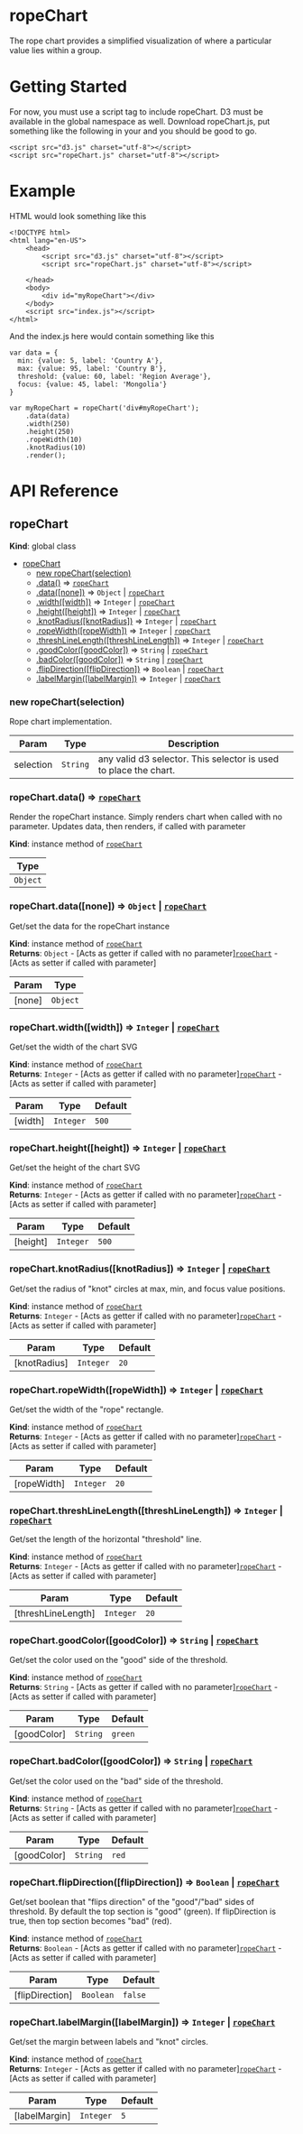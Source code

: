 # ropeChart

The rope chart provides a simplified visualization of where a particular value lies within a group.

# Getting Started

For now, you must use a script tag to include ropeChart. D3 must be available in the global namespace as well. Download ropeChart.js, put something like the following in your <head> and you should be good to go.

```
<script src="d3.js" charset="utf-8"></script>
<script src="ropeChart.js" charset="utf-8"></script>
```

# Example

HTML would look something like this

```
<!DOCTYPE html>
<html lang="en-US">
	<head>
		<script src="d3.js" charset="utf-8"></script>
		<script src="ropeChart.js" charset="utf-8"></script>
		
	</head>
	<body>
		<div id="myRopeChart"></div>	
	</body>
	<script src="index.js"></script>
</html>
```

And the index.js here would contain something like this

```
var data = {
  min: {value: 5, label: 'Country A'},
  max: {value: 95, label: 'Country B'},
  threshold: {value: 60, label: 'Region Average'},
  focus: {value: 45, label: 'Mongolia'}
}

var myRopeChart = ropeChart('div#myRopeChart');
	.data(data)
	.width(250)
	.height(250)
	.ropeWidth(10)
	.knotRadius(10)
	.render();
```

# API Reference
<a name="ropeChart"></a>

## ropeChart
**Kind**: global class  

* [ropeChart](#ropeChart)
    * [new ropeChart(selection)](#new_ropeChart_new)
    * [.data()](#ropeChart+data) ⇒ <code>[ropeChart](#ropeChart)</code>
    * [.data([none])](#ropeChart+data) ⇒ <code>Object</code> &#124; <code>[ropeChart](#ropeChart)</code>
    * [.width([width])](#ropeChart+width) ⇒ <code>Integer</code> &#124; <code>[ropeChart](#ropeChart)</code>
    * [.height([height])](#ropeChart+height) ⇒ <code>Integer</code> &#124; <code>[ropeChart](#ropeChart)</code>
    * [.knotRadius([knotRadius])](#ropeChart+knotRadius) ⇒ <code>Integer</code> &#124; <code>[ropeChart](#ropeChart)</code>
    * [.ropeWidth([ropeWidth])](#ropeChart+ropeWidth) ⇒ <code>Integer</code> &#124; <code>[ropeChart](#ropeChart)</code>
    * [.threshLineLength([threshLineLength])](#ropeChart+threshLineLength) ⇒ <code>Integer</code> &#124; <code>[ropeChart](#ropeChart)</code>
    * [.goodColor([goodColor])](#ropeChart+goodColor) ⇒ <code>String</code> &#124; <code>[ropeChart](#ropeChart)</code>
    * [.badColor([goodColor])](#ropeChart+badColor) ⇒ <code>String</code> &#124; <code>[ropeChart](#ropeChart)</code>
    * [.flipDirection([flipDirection])](#ropeChart+flipDirection) ⇒ <code>Boolean</code> &#124; <code>[ropeChart](#ropeChart)</code>
    * [.labelMargin([labelMargin])](#ropeChart+labelMargin) ⇒ <code>Integer</code> &#124; <code>[ropeChart](#ropeChart)</code>

<a name="new_ropeChart_new"></a>

### new ropeChart(selection)
Rope chart implementation.


| Param | Type | Description |
| --- | --- | --- |
| selection | <code>String</code> | any valid d3 selector. This selector is used to place the chart. |

<a name="ropeChart+data"></a>

### ropeChart.data() ⇒ <code>[ropeChart](#ropeChart)</code>
Render the ropeChart instance. Simply renders chart when called with no parameter. Updates data, then renders, if called with parameter

**Kind**: instance method of <code>[ropeChart](#ropeChart)</code>  

| Type |
| --- |
| <code>Object</code> | 

<a name="ropeChart+data"></a>

### ropeChart.data([none]) ⇒ <code>Object</code> &#124; <code>[ropeChart](#ropeChart)</code>
Get/set the data for the ropeChart instance

**Kind**: instance method of <code>[ropeChart](#ropeChart)</code>  
**Returns**: <code>Object</code> - [Acts as getter if called with no parameter]<code>[ropeChart](#ropeChart)</code> - [Acts as setter if called with parameter]  

| Param | Type |
| --- | --- |
| [none] | <code>Object</code> | 

<a name="ropeChart+width"></a>

### ropeChart.width([width]) ⇒ <code>Integer</code> &#124; <code>[ropeChart](#ropeChart)</code>
Get/set the width of the chart SVG

**Kind**: instance method of <code>[ropeChart](#ropeChart)</code>  
**Returns**: <code>Integer</code> - [Acts as getter if called with no parameter]<code>[ropeChart](#ropeChart)</code> - [Acts as setter if called with parameter]  

| Param | Type | Default |
| --- | --- | --- |
| [width] | <code>Integer</code> | <code>500</code> | 

<a name="ropeChart+height"></a>

### ropeChart.height([height]) ⇒ <code>Integer</code> &#124; <code>[ropeChart](#ropeChart)</code>
Get/set the height of the chart SVG

**Kind**: instance method of <code>[ropeChart](#ropeChart)</code>  
**Returns**: <code>Integer</code> - [Acts as getter if called with no parameter]<code>[ropeChart](#ropeChart)</code> - [Acts as setter if called with parameter]  

| Param | Type | Default |
| --- | --- | --- |
| [height] | <code>Integer</code> | <code>500</code> | 

<a name="ropeChart+knotRadius"></a>

### ropeChart.knotRadius([knotRadius]) ⇒ <code>Integer</code> &#124; <code>[ropeChart](#ropeChart)</code>
Get/set the radius of "knot" circles at max, min, and focus value positions.

**Kind**: instance method of <code>[ropeChart](#ropeChart)</code>  
**Returns**: <code>Integer</code> - [Acts as getter if called with no parameter]<code>[ropeChart](#ropeChart)</code> - [Acts as setter if called with parameter]  

| Param | Type | Default |
| --- | --- | --- |
| [knotRadius] | <code>Integer</code> | <code>20</code> | 

<a name="ropeChart+ropeWidth"></a>

### ropeChart.ropeWidth([ropeWidth]) ⇒ <code>Integer</code> &#124; <code>[ropeChart](#ropeChart)</code>
Get/set the width of the "rope" rectangle.

**Kind**: instance method of <code>[ropeChart](#ropeChart)</code>  
**Returns**: <code>Integer</code> - [Acts as getter if called with no parameter]<code>[ropeChart](#ropeChart)</code> - [Acts as setter if called with parameter]  

| Param | Type | Default |
| --- | --- | --- |
| [ropeWidth] | <code>Integer</code> | <code>20</code> | 

<a name="ropeChart+threshLineLength"></a>

### ropeChart.threshLineLength([threshLineLength]) ⇒ <code>Integer</code> &#124; <code>[ropeChart](#ropeChart)</code>
Get/set the length of the horizontal "threshold" line.

**Kind**: instance method of <code>[ropeChart](#ropeChart)</code>  
**Returns**: <code>Integer</code> - [Acts as getter if called with no parameter]<code>[ropeChart](#ropeChart)</code> - [Acts as setter if called with parameter]  

| Param | Type | Default |
| --- | --- | --- |
| [threshLineLength] | <code>Integer</code> | <code>20</code> | 

<a name="ropeChart+goodColor"></a>

### ropeChart.goodColor([goodColor]) ⇒ <code>String</code> &#124; <code>[ropeChart](#ropeChart)</code>
Get/set the color used on the "good" side of the threshold.

**Kind**: instance method of <code>[ropeChart](#ropeChart)</code>  
**Returns**: <code>String</code> - [Acts as getter if called with no parameter]<code>[ropeChart](#ropeChart)</code> - [Acts as setter if called with parameter]  

| Param | Type | Default |
| --- | --- | --- |
| [goodColor] | <code>String</code> | <code>green</code> | 

<a name="ropeChart+badColor"></a>

### ropeChart.badColor([goodColor]) ⇒ <code>String</code> &#124; <code>[ropeChart](#ropeChart)</code>
Get/set the color used on the "bad" side of the threshold.

**Kind**: instance method of <code>[ropeChart](#ropeChart)</code>  
**Returns**: <code>String</code> - [Acts as getter if called with no parameter]<code>[ropeChart](#ropeChart)</code> - [Acts as setter if called with parameter]  

| Param | Type | Default |
| --- | --- | --- |
| [goodColor] | <code>String</code> | <code>red</code> | 

<a name="ropeChart+flipDirection"></a>

### ropeChart.flipDirection([flipDirection]) ⇒ <code>Boolean</code> &#124; <code>[ropeChart](#ropeChart)</code>
Get/set boolean that "flips direction" of the "good"/"bad" sides of threshold. By default the top section is "good" (green). If flipDirection is true, then top section becomes "bad" (red).

**Kind**: instance method of <code>[ropeChart](#ropeChart)</code>  
**Returns**: <code>Boolean</code> - [Acts as getter if called with no parameter]<code>[ropeChart](#ropeChart)</code> - [Acts as setter if called with parameter]  

| Param | Type | Default |
| --- | --- | --- |
| [flipDirection] | <code>Boolean</code> | <code>false</code> | 

<a name="ropeChart+labelMargin"></a>

### ropeChart.labelMargin([labelMargin]) ⇒ <code>Integer</code> &#124; <code>[ropeChart](#ropeChart)</code>
Get/set the margin between labels and "knot" circles.

**Kind**: instance method of <code>[ropeChart](#ropeChart)</code>  
**Returns**: <code>Integer</code> - [Acts as getter if called with no parameter]<code>[ropeChart](#ropeChart)</code> - [Acts as setter if called with parameter]  

| Param | Type | Default |
| --- | --- | --- |
| [labelMargin] | <code>Integer</code> | <code>5</code> | 

